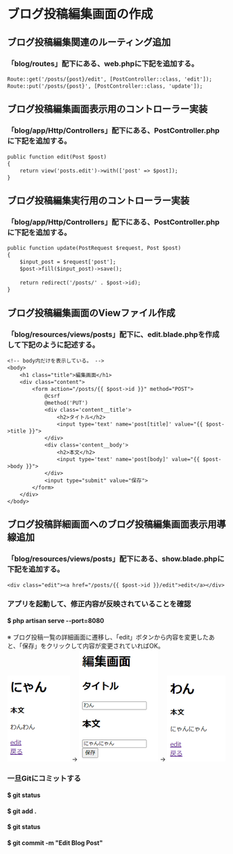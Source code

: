 # ブログ投稿編集画面の作成

## ブログ投稿編集関連のルーティング追加
### 「blog/routes」配下にある、web.phpに下記を追加する。

    Route::get('/posts/{post}/edit', [PostController::class, 'edit']);
    Route::put('/posts/{post}', [PostController::class, 'update']);

## ブログ投稿編集画面表示用のコントローラー実装
### 「blog/app/Http/Controllers」配下にある、PostController.phpに下記を追加する。

    public function edit(Post $post)
    {
        return view('posts.edit')->with(['post' => $post]);
    }

## ブログ投稿編集実行用のコントローラー実装
### 「blog/app/Http/Controllers」配下にある、PostController.phpに下記を追加する。

    public function update(PostRequest $request, Post $post)
    {
        $input_post = $request['post'];
        $post->fill($input_post)->save();

        return redirect('/posts/' . $post->id);
    }

## ブログ投稿編集画面のViewファイル作成
### 「blog/resources/views/posts」配下に、edit.blade.phpを作成して下記のように記述する。

    <!-- body内だけを表示している。 -->
    <body>
        <h1 class="title">編集画面</h1>
        <div class="content">
            <form action="/posts/{{ $post->id }}" method="POST">
                @csrf
                @method('PUT')
                <div class='content__title'>
                    <h2>タイトル</h2>
                    <input type='text' name='post[title]' value="{{ $post->title }}">
                </div>
                <div class='content__body'>
                    <h2>本文</h2>
                    <input type='text' name='post[body]' value="{{ $post->body }}">
                </div>
                <input type="submit" value="保存">
            </form>
        </div>
    </body>

## ブログ投稿詳細画面へのブログ投稿編集画面表示用導線追加
### 「blog/resources/views/posts」配下にある、show.blade.phpに下記を追加する。

    <div class="edit"><a href="/posts/{{ $post->id }}/edit">edit</a></div>

### アプリを起動して、修正内容が反映されていることを確認
#### $ php artisan serve --port=8080
※ ブログ投稿一覧の詳細画面に遷移し、「edit」ボタンから内容を変更したあと、「保存」をクリックして内容が変更されていればOK。  
![Alt text](../../img/08-5_2-5_1.png) → ![Alt text](../../img/08-5_2-5_2.png) → ![Alt text](../../img/08-5_2-5_3.png)

### 一旦Gitにコミットする
#### $ git status
#### $ git add .
#### $ git status
#### $ git commit -m "Edit Blog Post"